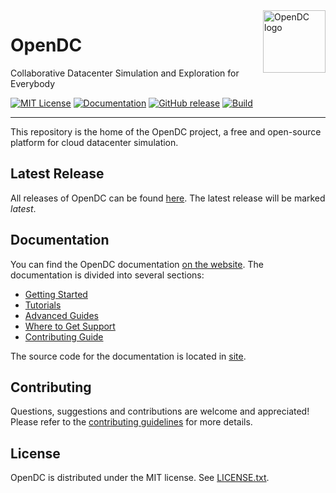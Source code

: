 <a href="https://opendc.org/">
    <img src="https://opendc.org/img/logo.png" alt="OpenDC logo" title="OpenDC" align="right" height="100" />
</a>

# OpenDC

Collaborative Datacenter Simulation and Exploration for Everybody

[![MIT License](https://img.shields.io/badge/License-MIT-green.svg)](/LICENSE.txt)
[![Documentation](https://img.shields.io/badge/docs-master-green.svg)](https://atlarge-research.github.io/opendc)
[![GitHub release](https://img.shields.io/github/v/release/atlarge-research/opendc?include_prereleases)](https://github.com/atlarge-research/opendc/releases)
[![Build](https://github.com/atlarge-research/opendc/actions/workflows/build.yml/badge.svg)](https://github.com/atlarge-research/opendc/actions/workflows/build.yml)

-----

This repository is the home of the OpenDC project, a free and open-source platform for cloud datacenter simulation.

## Latest Release

All releases of OpenDC can be found [here](https://github.com/atlarge-research/opendc/releases).
The latest release will be marked _latest_.

## Documentation

You can find the OpenDC documentation [on the website](https://atlarge-research.github.io/opendc/).
The documentation is divided into several sections:

* [Getting Started](https://atlarge-research.github.io/opendc/docs/category/getting-started/)
* [Tutorials](https://atlarge-research.github.io/opendc/docs/category/tutorials/)
* [Advanced Guides](https://atlarge-research.github.io/opendc/docs/category/advanced-guides/)
* [Where to Get Support](https://atlarge-research.github.io/opendc/community/support/)
* [Contributing Guide](https://atlarge-research.github.io/opendc/community/contributing/)

The source code for the documentation is located in [site](site).

## Contributing

Questions, suggestions and contributions are welcome and appreciated!
Please refer to the [contributing guidelines](CONTRIBUTING.md) for more details.

## License

OpenDC is distributed under the MIT license. See [LICENSE.txt](/LICENSE.txt).
